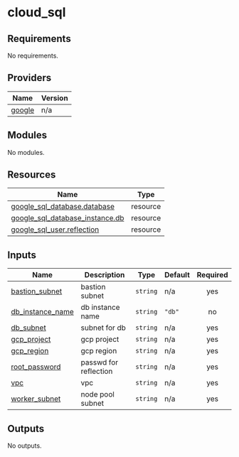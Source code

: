 # cloud_sql

<!-- BEGIN_TF_DOCS -->
## Requirements

No requirements.

## Providers

| Name | Version |
|------|---------|
| <a name="provider_google"></a> [google](#provider\_google) | n/a |

## Modules

No modules.

## Resources

| Name | Type |
|------|------|
| [google_sql_database.database](https://registry.terraform.io/providers/hashicorp/google/latest/docs/resources/sql_database) | resource |
| [google_sql_database_instance.db](https://registry.terraform.io/providers/hashicorp/google/latest/docs/resources/sql_database_instance) | resource |
| [google_sql_user.reflection](https://registry.terraform.io/providers/hashicorp/google/latest/docs/resources/sql_user) | resource |

## Inputs

| Name | Description | Type | Default | Required |
|------|-------------|------|---------|:--------:|
| <a name="input_bastion_subnet"></a> [bastion\_subnet](#input\_bastion\_subnet) | bastion subnet | `string` | n/a | yes |
| <a name="input_db_instance_name"></a> [db\_instance\_name](#input\_db\_instance\_name) | db instance name | `string` | `"db"` | no |
| <a name="input_db_subnet"></a> [db\_subnet](#input\_db\_subnet) | subnet for db | `string` | n/a | yes |
| <a name="input_gcp_project"></a> [gcp\_project](#input\_gcp\_project) | gcp project | `string` | n/a | yes |
| <a name="input_gcp_region"></a> [gcp\_region](#input\_gcp\_region) | gcp region | `string` | n/a | yes |
| <a name="input_root_password"></a> [root\_password](#input\_root\_password) | passwd for reflection | `string` | n/a | yes |
| <a name="input_vpc"></a> [vpc](#input\_vpc) | vpc | `string` | n/a | yes |
| <a name="input_worker_subnet"></a> [worker\_subnet](#input\_worker\_subnet) | node pool subnet | `string` | n/a | yes |

## Outputs

No outputs.
<!-- END_TF_DOCS -->
